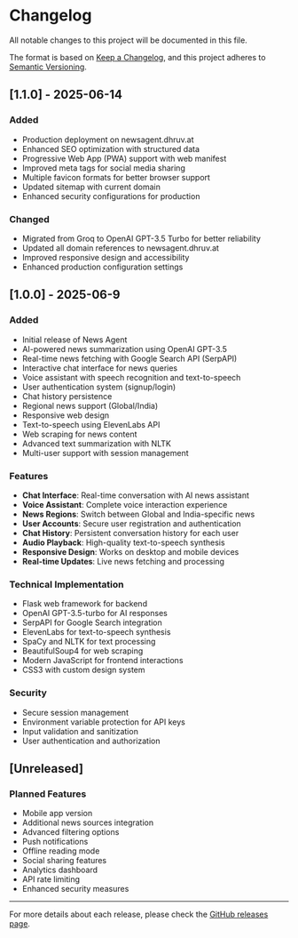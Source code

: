 
# Changelog

All notable changes to this project will be documented in this file.

The format is based on [Keep a Changelog](https://keepachangelog.com/en/1.0.0/),
and this project adheres to [Semantic Versioning](https://semver.org/spec/v2.0.0.html).

## [1.1.0] - 2025-06-14

### Added
- Production deployment on newsagent.dhruv.at
- Enhanced SEO optimization with structured data
- Progressive Web App (PWA) support with web manifest
- Improved meta tags for social media sharing
- Multiple favicon formats for better browser support
- Updated sitemap with current domain
- Enhanced security configurations for production

### Changed
- Migrated from Groq to OpenAI GPT-3.5 Turbo for better reliability
- Updated all domain references to newsagent.dhruv.at
- Improved responsive design and accessibility
- Enhanced production configuration settings

## [1.0.0] - 2025-06-9

### Added
- Initial release of News Agent
- AI-powered news summarization using OpenAI GPT-3.5
- Real-time news fetching with Google Search API (SerpAPI)
- Interactive chat interface for news queries
- Voice assistant with speech recognition and text-to-speech
- User authentication system (signup/login)
- Chat history persistence
- Regional news support (Global/India)
- Responsive web design
- Text-to-speech using ElevenLabs API
- Web scraping for news content
- Advanced text summarization with NLTK
- Multi-user support with session management

### Features
- **Chat Interface**: Real-time conversation with AI news assistant
- **Voice Assistant**: Complete voice interaction experience
- **News Regions**: Switch between Global and India-specific news
- **User Accounts**: Secure user registration and authentication
- **Chat History**: Persistent conversation history for each user
- **Audio Playback**: High-quality text-to-speech synthesis
- **Responsive Design**: Works on desktop and mobile devices
- **Real-time Updates**: Live news fetching and processing

### Technical Implementation
- Flask web framework for backend
- OpenAI GPT-3.5-turbo for AI responses
- SerpAPI for Google Search integration
- ElevenLabs for text-to-speech synthesis
- SpaCy and NLTK for text processing
- BeautifulSoup4 for web scraping
- Modern JavaScript for frontend interactions
- CSS3 with custom design system

### Security
- Secure session management
- Environment variable protection for API keys
- Input validation and sanitization
- User authentication and authorization

## [Unreleased]

### Planned Features
- Mobile app version
- Additional news sources integration
- Advanced filtering options
- Push notifications
- Offline reading mode
- Social sharing features
- Analytics dashboard
- API rate limiting
- Enhanced security measures

---

For more details about each release, please check the [GitHub releases page](https://github.com/dhruvldrp9/News_Agent/releases).
